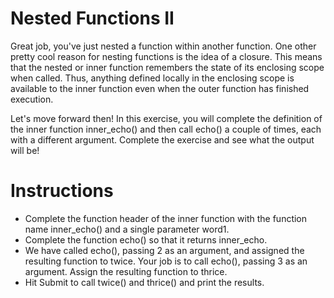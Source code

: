 # Nested Functions II
Great job, you've just nested a function within another function. One other pretty cool reason for nesting functions is the idea of a closure. This means that the nested or inner function remembers the state of its enclosing scope when called. Thus, anything defined locally in the enclosing scope is available to the inner function even when the outer function has finished execution.

Let's move forward then! In this exercise, you will complete the definition of the inner function inner_echo() and then call echo() a couple of times, each with a different argument. Complete the exercise and see what the output will be!

# Instructions
- Complete the function header of the inner function with the function name inner_echo() and a single parameter word1.
- Complete the function echo() so that it returns inner_echo.
- We have called echo(), passing 2 as an argument, and assigned the resulting function to twice. Your job is to call echo(), passing 3 as an argument. Assign the resulting function to thrice.
- Hit Submit to call twice() and thrice() and print the results.
